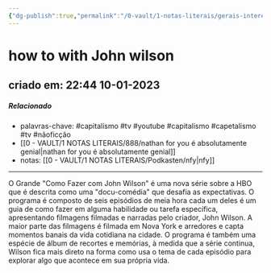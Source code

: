 ```yaml
---
{"dg-publish":true,"permalink":"/0-vault/1-notas-literais/gerais-interesses/how-to-with-john-wilson/","tags":["capitalismo","tv","youtube","capetalismo","nãoficção"],"dgHomeLink":true,"dgShowLocalGraph":true,"dgShowFileTree":true,"dgEnableSearch":true}
---
```


# how to with John wilson
## criado em: 22:44 10-01-2023

##### Relacionado
- palavras-chave: #capitalismo #tv #youtube #capitalismo #capetalismo #tv #nãoficção 
- [[0 - VAULT/1 NOTAS LITERAIS/888/nathan for you é absolutamente genial\|nathan for you é absolutamente genial]]
- notas: [[0 - VAULT/1 NOTAS LITERAIS/Podkasten/nfy\|nfy]]
---
O Grande "Como Fazer com John Wilson" é uma nova série sobre a HBO que é descrita como uma "docu-comédia" que desafia as expectativas. O programa é composto de seis episódios de meia hora cada um deles é um guia de como fazer em alguma habilidade ou tarefa específica, apresentando filmagens filmadas e narradas pelo criador, John Wilson. A maior parte das filmagens é filmada em Nova York e arredores e capta momentos banais da vida cotidiana na cidade. O programa é também uma espécie de álbum de recortes e memórias, à medida que a série continua, Wilson fica mais direto na forma como usa o tema de cada episódio para explorar algo que acontece em sua própria vida. 